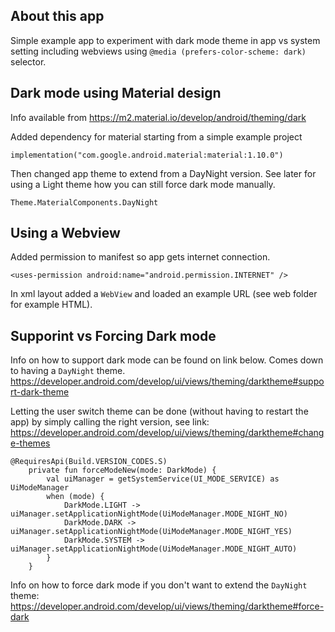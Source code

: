 ## About this app

Simple example app to experiment with dark mode theme in app vs system setting including
webviews using `@media (prefers-color-scheme: dark)` selector.

## Dark mode using Material design

Info available from https://m2.material.io/develop/android/theming/dark

Added dependency for material starting from a simple example project
```
implementation("com.google.android.material:material:1.10.0")
```

Then changed app theme to extend from a DayNight version. See later for using a Light theme how you
can still force dark mode manually. 
```
Theme.MaterialComponents.DayNight
```

## Using a Webview

Added permission to manifest so app gets internet connection.

```
<uses-permission android:name="android.permission.INTERNET" />
```

In xml layout added a `WebView` and loaded an example URL (see web folder for example HTML).

## Supporint vs Forcing Dark mode

Info on how to support dark mode can be found on link below. Comes down to having a `DayNight` theme.
https://developer.android.com/develop/ui/views/theming/darktheme#support-dark-theme

Letting the user switch theme can be done (without having to restart the app) by simply calling the
right version, see link: 
https://developer.android.com/develop/ui/views/theming/darktheme#change-themes

```
@RequiresApi(Build.VERSION_CODES.S)
    private fun forceModeNew(mode: DarkMode) {
        val uiManager = getSystemService(UI_MODE_SERVICE) as UiModeManager
        when (mode) {
            DarkMode.LIGHT -> uiManager.setApplicationNightMode(UiModeManager.MODE_NIGHT_NO)
            DarkMode.DARK -> uiManager.setApplicationNightMode(UiModeManager.MODE_NIGHT_YES)
            DarkMode.SYSTEM -> uiManager.setApplicationNightMode(UiModeManager.MODE_NIGHT_AUTO)
        }
    }
```

Info on how to force dark mode if you don't want to extend the `DayNight` theme:
https://developer.android.com/develop/ui/views/theming/darktheme#force-dark
